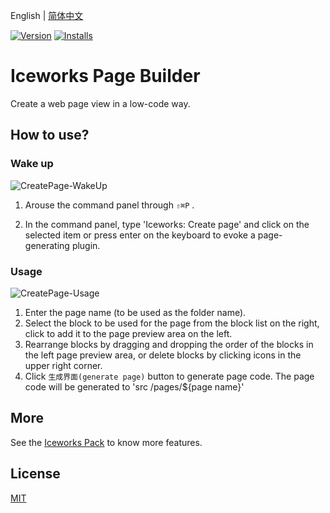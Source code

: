 English | [简体中文](./README.md)

[![Version](https://vsmarketplacebadge.apphb.com/version/iceworks-team.iceworks-page-builder.svg)](https://marketplace.visualstudio.com/items?itemName=iceworks-team.iceworks-page-builder)
[![Installs](https://vsmarketplacebadge.apphb.com/installs-short/iceworks-team.iceworks-page-builder.svg)](https://marketplace.visualstudio.com/items?itemName=iceworks-team.iceworks-page-builder)

# Iceworks Page Builder

Create a web page view in a low-code way.

## How to use?

### Wake up

![CreatePage-WakeUp](https://user-images.githubusercontent.com/56879942/87402315-f49be580-c5ed-11ea-87a8-4143a461124f.gif)

1. Arouse the command panel through ` ⇧⌘P ` .

2. In the command panel, type 'Iceworks: Create page' and click on the selected item or press enter on the keyboard to evoke a page-generating plugin.

### Usage

![CreatePage-Usage](https://user-images.githubusercontent.com/56879942/87402326-f82f6c80-c5ed-11ea-8ffe-34263e8dd0be.gif)

1. Enter the page name (to be used as the folder name).
2. Select the block to be used for the page from the block list on the right, click to add it to the page preview area on the left.
3. Rearrange blocks by dragging and dropping the order of the blocks in the left page preview area, or delete blocks by clicking icons in the upper right corner.
4. Click `生成界面(generate page)` button to generate page code. The page code will be generated to 'src /pages/${page name}'

## More

See the [Iceworks Pack](https://marketplace.visualstudio.com/items?itemName=iceworks-team.iceworks) to know more features.

## License

[MIT](https://github.com/ice-lab/iceworks/blob/master/LICENSE)
